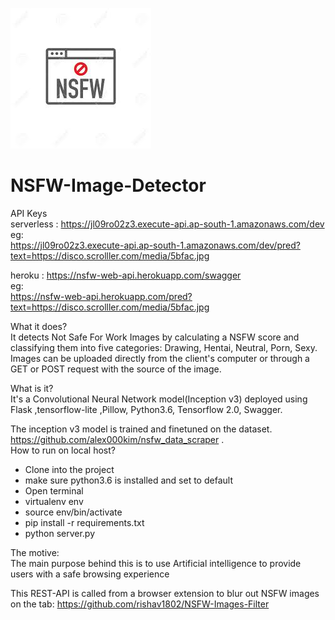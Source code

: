 ![](nsfw.jpeg)
# NSFW-Image-Detector
API Keys          
serverless : https://jl09ro02z3.execute-api.ap-south-1.amazonaws.com/dev               
eg:                     
https://jl09ro02z3.execute-api.ap-south-1.amazonaws.com/dev/pred?text=https://disco.scrolller.com/media/5bfac.jpg           
              
heroku : https://nsfw-web-api.herokuapp.com/swagger                              
eg:                     
https://nsfw-web-api.herokuapp.com/pred?text=https://disco.scrolller.com/media/5bfac.jpg                        

What it does?  
It detects Not Safe For Work Images by calculating a NSFW score and classifying them into five categories:     Drawing, Hentai, Neutral, Porn, Sexy. Images can be uploaded directly from the client's computer or through a GET or POST request with the source of the image.    

What is it?  
It's a Convolutional Neural Network model(Inception v3) deployed using Flask ,tensorflow-lite ,Pillow, Python3.6, Tensorflow 2.0, Swagger.

The inception v3 model is trained and finetuned on the dataset. https://github.com/alex000kim/nsfw_data_scraper .  
How to run on local host?     
* Clone into the project 
* make sure python3.6 is installed and set to default         
* Open terminal    
* virtualenv env     
* source env/bin/activate            
* pip install -r requirements.txt    
* python server.py


The motive:  
The main purpose behind this is to use Artificial intelligence to provide users with a safe browsing experience  

This REST-API is called from a browser extension to blur out NSFW images on the tab: https://github.com/rishav1802/NSFW-Images-Filter     


 
  
  
  
